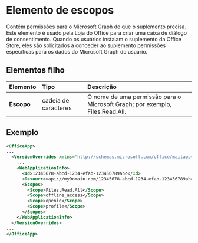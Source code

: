 # <a name="scopes-element"></a>Elemento de escopos

Contém permissões para o Microsoft Graph de que o suplemento precisa. Este elemento é usado pela Loja do Office para criar uma caixa de diálogo de consentimento. Quando os usuários instalam o suplemento da Office Store, eles são solicitados a conceder ao suplemento permissões especificas para os dados do Microsoft Graph do usuário.

## <a name="child-elements"></a>Elementos filho

|  Elemento |  Tipo  |  Descrição  |
|:-----|:-----|:-----|
|  **Escopo**                |  cadeia de caracteres     |   O nome de uma permissão para o Microsoft Graph; por exemplo, Files.Read.All. |

## <a name="example"></a>Exemplo

```xml
<OfficeApp>
...
  <VersionOverrides xmlns="http://schemas.microsoft.com/office/mailappversionoverrides" xsi:type="VersionOverridesV1_0">
    ...
    <WebApplicationInfo>
      <Id>12345678-abcd-1234-efab-123456789abc</Id>
      <Resource>api://myDomain.com/12345678-abcd-1234-efab-123456789abc<Resource>
      <Scopes>
        <Scope>Files.Read.All</Scope>
        <Scope>offline_access</Scope>
        <Scope>openid</Scope>
        <Scope>profile</Scope>
      </Scopes>
    </WebApplicationInfo>
  </VersionOverrides>
...
</OfficeApp>
```
